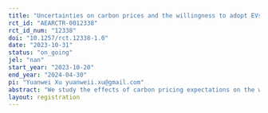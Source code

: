 ```yaml
---
title: "Uncertainties on carbon prices and the willingness to adopt EVs in China"
rct_id: "AEARCTR-0012338"
rct_id_num: "12338"
doi: "10.1257/rct.12338-1.0"
date: "2023-10-31"
status: "on_going"
jel: "nan"
start_year: "2023-10-20"
end_year: "2024-04-30"
pi: "Yuanwei Xu yuanweii.xu@gmail.com"
abstract: "We study the effects of carbon pricing expectations on the willingness to adopt electric vehicles (EV) in China. We randomly alter the individual expectation on carbon prices by assigning them to different expert estimates. Individuals are randomly assigned to one of the three expert estimates of carbon prices in 2050: (i) a high price, (ii) a low price, (iii) a low price but a high variation. We would like to measure the impact of expectations of carbon pricing on the interest in receiving a report on EV, the willingness to adopt an EV, and the general willingness to reduce carbon footprints. "
layout: registration
---
```


